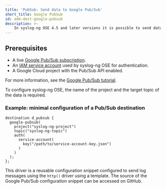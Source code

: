 ```yaml
---
title: 'PubSub: Send data to Google Pub/Sub'
short_title: Google PubSub
id: adm-dest-google-pubsub
description: >-
    In syslog-ng OSE 4.5 and later versions it is possible to send data to [Google Cloud Pub/Sub](https://cloud.google.com/pubsub?hl=en) using its [HTTP REST API](https://cloud.google.com/pubsub/docs/reference/rest).
---
```


## Prerequisites

* A live [Google Pub/Sub subscription](https://cloud.google.com/pubsub?hl=en).
* An [IAM service account](https://cloud.google.com/iam/docs/service-account-overview) used by syslog-ng OSE for authentication.
* A Google Cloud project with the Pub/Sub API enabled.

For more information, see the [Google Pub/Sub tutorial](https://cloud.google.com/pubsub/docs/building-pubsub-messaging-system#before_you_begin).

To configure syslog-ng OSE, the name of the project and the target topic of the data is required.

### Example: minimal configuration of a Pub/Sub destination

```config
destination d_pubsub {
  google-pubsub(
    project("syslog-ng-project")
    topic("syslog-ng-topic")
    auth(
      service-account(
        key("/path/to/service-account-key.json")
      )
    )
  );
};
```

This driver is a reusable configuration snippet configured to send log messages using the `http()` driver using a template. The source of the Google Pub/Sub configuration snippet can be accessed on GitHub.

